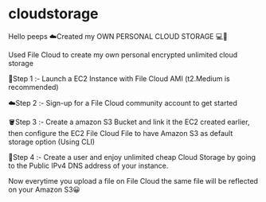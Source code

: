 # cloudstorage
Hello peeps
☁️Created my OWN PERSONAL CLOUD STORAGE 💻💽

Used File Cloud to create my own personal encrypted unlimited cloud storage

🚀Step 1 :- Launch a EC2 Instance with File Cloud AMI (t2.Medium is recommended)

☁️Step 2 :- Sign-up for a File Cloud community account to get started

🪣Step 3 :- Create a amazon S3 Bucket and link it the EC2 created earlier, then configure the EC2 File Cloud File to have Amazon S3 as default storage option (Using CLI)

🙌Step 4 :- Create a user and enjoy unlimited cheap Cloud Storage by going to the Public IPv4 DNS address of your instance.

Now everytime you upload a file on File Cloud the same file will be reflected on your Amazon S3😀 
